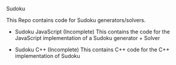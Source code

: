 Sudoku

This Repo contains code for Sudoku generators/solvers.

- Sudoku JavaScript (Incomplete)
This contains the code for the JavaScript implementation of a Sudoku generator + Solver

- Sudoku C++ (Incomplete)
This contains C++ code for the C++ implementation of Sudoku
